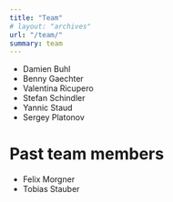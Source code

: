 ```yaml
---
title: "Team"
# layout: "archives"
url: "/team/"
summary: team
---
```


- Damien Buhl
- Benny Gaechter
- Valentina Ricupero
- Stefan Schindler
- Yannic Staud
- Sergey Platonov


# Past team members

- Felix Morgner
- Tobias Stauber
